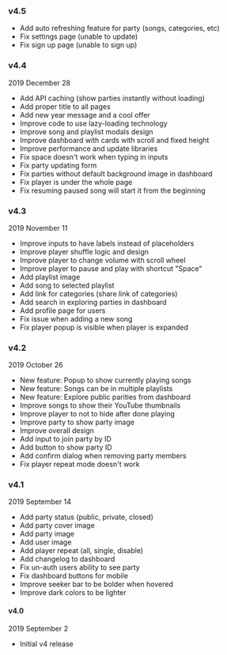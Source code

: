 ### v4.5

- Add auto refreshing feature for party (songs, categories, etc)
- Fix settings page (unable to update)
- Fix sign up page (unable to sign up)


### v4.4

2019 December 28

- Add API caching (show parties instantly without loading)
- Add proper title to all pages
- Add new year message and a cool offer
- Improve code to use lazy-loading technology
- Improve song and playlist modals design
- Improve dashboard with cards with scroll and fixed height
- Improve performance and update libraries
- Fix space doesn't work when typing in inputs
- Fix party updating form
- Fix parties without default background image in dashboard
- Fix player is under the whole page
- Fix resuming paused song will start it from the beginning


### v4.3

2019 November 11

- Improve inputs to have labels instead of placeholders
- Improve player shuffle logic and design
- Improve player to change volume with scroll wheel
- Improve player to pause and play with shortcut "Space"
- Add playlist image
- Add song to selected playlist
- Add link for categories (share link of categories)
- Add search in exploring parties in dashboard
- Add profile page for users
- Fix issue when adding a new song
- Fix player popup is visible when player is expanded


### v4.2

2019 October 26

- New feature: Popup to show currently playing songs
- New feature: Songs can be in multiple playlists
- New feature: Explore public parities from dashboard
- Improve songs to show their YouTube thumbnails
- Improve player to not to hide after done playing
- Improve party to show party image
- Improve overall design
- Add input to join party by ID
- Add button to show party ID
- Add confirm dialog when removing party members
- Fix player repeat mode doesn't work


### v4.1

2019 September 14

- Add party status (public, private, closed)
- Add party cover image
- Add party image
- Add user image
- Add player repeat (all, single, disable)
- Add changelog to dashboard
- Fix un-auth users ability to see party
- Fix dashboard buttons for mobile
- Improve seeker bar to be bolder when hovered
- Improve dark colors to be lighter


#### v4.0

2019 September 2

- Initial v4 release
